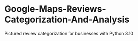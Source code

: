 # Google-Maps-Reviews-Categorization-And-Analysis
Pictured review categorization for businesses with Python 3.10
